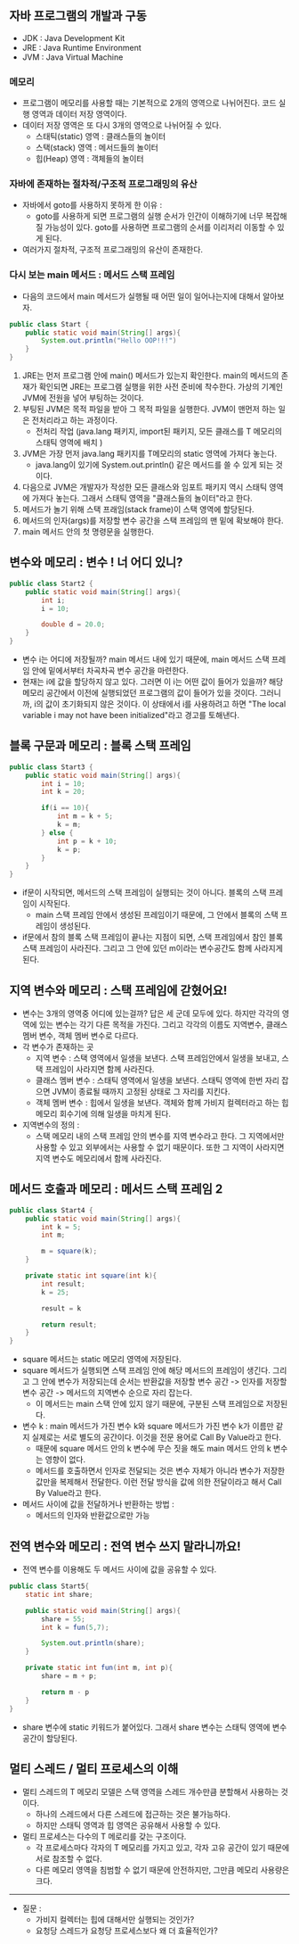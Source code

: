## 자바 프로그램의 개발과 구동 

- JDK : Java Development Kit 
- JRE : Java Runtime Environment 
- JVM : Java Virtual Machine 


### 메모리 

- 프로그램이 메모리를 사용할 때는 기본적으로 2개의 영역으로 나뉘어진다. 코드 실행 영역과 데이터 저장 영역이다. 
- 데이터 저장 영역은 또 다시 3개의 영역으로 나뉘어질 수 있다. 
	- 스태틱(static) 영역 : 클래스들의 놀이터
	- 스택(stack) 영역 : 메서드들의 놀이터
	- 힙(Heap) 영역 : 객체들의 놀이터 


### 자바에 존재하는 절차적/구조적 프로그래밍의 유산 

- 자바에서 goto를 사용하지 못하게 한 이유 : 
	- goto를 사용하게 되면 프로그램의 실행 순서가 인간이 이해하기에 너무 복잡해질 가능성이 있다. goto를 사용하면 프로그램의 순서를 이리저리 이동할 수 있게 된다. 
- 여러가지 절차적, 구조적 프로그래밍의 유산이 존재한다. 


### 다시 보는 main 메서드 : 메서드 스택 프레임 

- 다음의 코드에서 main 메서드가 실행될 때 어떤 일이 일어나는지에 대해서 알아보자. 
```java
public class Start {
	public static void main(String[] args){
		System.out.println("Hello OOP!!!")
	}
}
```

1. JRE는 먼저 프로그램 안에 main() 메서드가 있는지 확인한다. main의 메서드의 존재가 확인되면 JRE는 프로그램 실행을 위한 사전 준비에 착수한다. 가상의 기계인 JVM에 전원을 넣어 부팅하는 것이다. 
2. 부팅된 JVM은 목적 파일을 받아 그 목적 파일을 실행한다. JVM이 맨먼저 하는 일은 전처리라고 하는 과정이다. 
	- 전처리 작업 (java.lang 패키지, import된 패키지, 모든 클래스를 T 메모리의 스태틱 영역에 배치 )
3. JVM은 가장 먼저 java.lang 패키지를 T메모리의 static 영역에 가져다 놓는다. 
	- java.lang이 있기에 System.out.println() 같은 메서드를 쓸 수 있게 되는 것이다. 
4. 다음으로 JVM은 개발자가 작성한 모든 클래스와 임포트 패키지 역시 스태틱 영역에 가져다 놓는다. 그래서 스태틱 영역을 "클래스들의 놀이터"라고 한다. 
5. 메서드가 놀기 위해 스택 프래임(stack frame)이 스택 영역에 할당된다. 
6. 메서드의 인자(args)를 저장할 변수 공간을 스택 프레임의 맨 밑에 확보해야 한다. 
7. main 메서드 안의 첫 명령문을 실행한다. 


## 변수와 메모리 : 변수 ! 너 어디 있니? 

```java
public class Start2 {
	public static void main(String[] args){
		int i;
		i = 10;

		double d = 20.0;
	}
}
```


- 변수 i는 어디에 저장될까? main 메서드 내에 있기 때문에, main 메서드 스택 프레임 안에 밑에서부터 차곡차곡 변수 공간을 마련한다. 
- 현재는 i에 값을 할당하지 않고 있다. 그러면 이 i는 어떤 값이 들어가 있을까? 해당 메모리 공간에서 이전에 실행되었던 프로그램의 값이 들어가 있을 것이다. 그러니까, i의 값이 초기화되지 않은 것이다. 이 상태에서 i를 사용하려고 하면 "The local variable i may not have been initialized"라고 경고를 토해낸다. 


## 블록 구문과 메모리 : 블록 스택 프레임 

```java 
public class Start3 {
	public static void main(String[] args){
		int i = 10;
		int k = 20;

		if(i == 10){
			int m = k + 5;
			k = m;
		} else {
			int p = k + 10;
			k = p;
		}
	}
}
```

- if문이 시작되면, 메서드의 스택 프레임이 실행되는 것이 아니다. 블록의 스택 프레임이 시작된다. 
	- main 스택 프레임 안에서 생성된 프레임이기 때문에, 그 안에서 블록의 스택 프레임이 생성된다. 
- if문에서 참의 블록 스택 프레임이 끝나는 지점이 되면, 스택 프레임에서 참인 블록 스택 프레임이 사라진다. 그리고 그 안에 있던 m이라는 변수공간도 함께 사라지게 된다. 


## 지역 변수와 메모리 : 스택 프레임에 갇혔어요! 

- 변수는 3개의 영역중 어디에 있는걸까? 답은 세 군데 모두에 있다. 하지만 각각의 영역에 있는 변수는 각기 다른 목적을 가진다. 그리고 각각의 이름도 지역변수, 클래스 멤버 변수, 객체 멤버 변수로 다르다. 
- 각 변수가 존재하는 곳
	- 지역 변수 : 스택 영역에서 일생을 보낸다. 스택 프레임안에서 일생을 보내고, 스택 프레임이 사라지면 함께 사라진다. 
	- 클래스 멤버 변수 : 스태틱 영역에서 일생을 보낸다. 스태틱 영역에 한번 자리 잡으면 JVM이 종료될 때까지 고정된 상태로 그 자리를 지킨다. 
	- 객체 멤버 변수 : 힙에서 일생을 보낸다. 객체와 함께 가비지 컬렉터라고 하는 힙 메모리 회수기에 의해 일생을 마치게 된다. 
- 지역변수의 정의 : 
	- 스택 메모리 내의 스택 프레임 안의 변수를 지역 변수라고 한다. 그 지역에서만 사용할 수 있고 외부에서는 사용할 수 없기 때문이다. 또한 그 지역이 사라지면 지역 변수도 메모리에서 함께 사라진다. 

## 메서드 호출과 메모리 : 메서드 스택 프레임 2 

```java
public class Start4 {
	public static void main(String[] args){
		int k = 5;
		int m;

		m = square(k);
	}

	private static int square(int k){
		int result;
		k = 25; 

		result = k 

		return result;
	}
}
```

- square 메서드는 static 메모리 영역에 저장된다. 
- square 메서드가 실행되면 스택 프레임 안에 해당 메서드의 프레임이 생긴다. 그리고 그 안에 변수가 저장되는데 순서는 반환값을 저장할 변수 공간 -> 인자를 저장할 변수 공간 -> 메서드의 지역변수 순으로 자리 잡는다. 
	- 이 메서드는 main 스택 안에 있지 않기 때문에, 구분된 스택 프레임으로 저장된다. 
- 변수 k : main 메서드가 가진 변수 k와 square 메서드가 가진 변수 k가 이름만 같지 실제로는 서로 별도의 공간이다. 이것을 전문 용어로 Call By Value라고 한다. 
	- 때문에 square 메서드 안의 k 변수에 무슨 짓을 해도 main 메서드 안의 k 변수는 영향이 없다. 
	- 메서드를 호출하면서 인자로 전달되는 것은 변수 자체가 아니라 변수가 저장한 값만을 복제해서 전달한다. 이런 전달 방식을 값에 의한 전달이라고 해서 Call By Value라고 한다. 
- 메서드 사이에 값을 전달하거나 반환하는 방법 : 
	- 메서드의 인자와 반환값으로만 가능

## 전역 변수와 메모리 : 전역 변수 쓰지 말라니까요! 

- 전역 변수를 이용해도 두 메서드 사이에 값을 공유할 수 있다. 

```java
public class Start5{
	static int share;

	public static void main(String[] args){
		share = 55;
		int k = fun(5,7);

		System.out.println(share);
	}

	private static int fun(int m, int p){
		share = m + p;

		return m - p
	}
}
```

- share 변수에 static 키워드가 붙어있다. 그래서 share 변수는 스태틱 영역에 변수 공간이 할당된다. 


## 멀티 스레드 / 멀티 프로세스의 이해 

- 멀티 스레드의 T 메모리 모델은 스택 영역을 스레드 개수만큼 분할해서 사용하는 것이다. 
	- 하나의 스레드에서 다른 스레드에 접근하는 것은 불가능하다. 
	- 하지만 스태틱 영역과 힙 영역은 공유해서 사용할 수 있다. 
- 멀티 프로세스는 다수의 T 메로리를 갖는 구조이다. 
	- 각 프로세스마다 각자의 T 메모리를 가지고 있고, 각자 고유 공간이 있기 때문에 서로 참조할 수 없다. 
	- 다른 메모리 영역을 침범할 수 없기 때문에 안전하지만, 그만큼 메모리 사용량은 크다. 


---

- 질문 : 
	- 가비지 컬렉터는 힙에 대해서만 실행되는 것인가? 
	- 요청당 스레드가 요청당 프로세스보다 왜 더 효율적인가? 